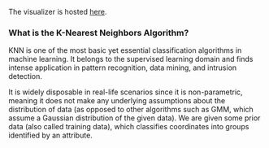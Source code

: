 The visualizer is hosted <a href="">here</a>.

### What is the K-Nearest Neighbors Algorithm?
KNN is one of the most basic yet essential classification algorithms in machine learning. It belongs to the supervised learning domain and finds intense application in pattern recognition, data mining, and intrusion detection.

It is widely disposable in real-life scenarios since it is non-parametric, meaning it does not make any underlying assumptions about the distribution of data (as opposed to other algorithms such as GMM, which assume a Gaussian distribution of the given data). We are given some prior data (also called training data), which classifies coordinates into groups identified by an attribute.
